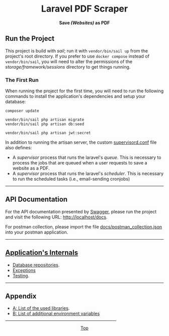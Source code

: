 <span align="center">

<h1 id="top">Laravel PDF Scraper</h1>

**Save *(Websites)* as PDF**

</span>

## Run the Project

This project is build with *sail*; run it with `vendor/bin/sail up` from the project's root directory.
If you prefer to use `docker compose` instead of `vendor/bin/sail`, you will need to alter the permissions of the *storage/framework/sessions* directory to get things running.

### The First Run

When running the project for the first time, you will need to run the following commands to install the application's dependencies and setup your database:

```shell
composer update

vendor/bin/sail php artisan migrate
vendor/bin/sail php artisan db:seed

vendor/bin/sail php artisan jwt:secret
```

In addition to running the artisan server, the custom [supervisord.conf](../docker/supervisord.conf) file also defines:

- A *supervisor* process that runs the laravel's *queue*. This is necessary to process the jobs that are queued when a user requests to save a website as a PDF.
- A *supervisor* process that runs the laravel's *scheduler*. This is necessary to run the scheduled tasks (i.e., email-sending cronjobs)

***

## API Documentation

For the API documentation presented by [Swagger](https://swagger.io/), please run the project and visit the following URL: [http://localhost/docs](http://localhost/docs).

For postman collection, please import the file [docs/postman_collection.json](postman_collection.json) into your postman application.

***

## [Application's Internals](internals/index.md)

- [Database repositories](internals/db-repositories.md).
- [Exceptions](internals/exceptions.md)
- [Testing](internals/testing.md).

***

## Appendix

- [A: List of the used libraries](appendix/libraries.md).
- [B: List of additional environment variables](appendix/env.md)

<span align="center">

<hr width="70%">

[Top](#top)

</span>
